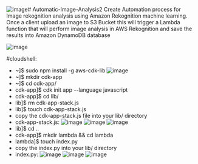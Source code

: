 ![image](https://github.com/omriv88/Automatic-Image-Analysis2/assets/113102456/8ed7c64a-d5ba-4681-bc35-78b0d1320a30)# Automatic-Image-Analysis2
Create Automation process for Image rekognition analysis using Amazon Rekognition machine learning. Once a client upload an image to S3 Bucket this will trigger a Lambda function that will perform image analysis in AWS Rekognition and save the results into Amazon DynamoDB database

![image](https://github.com/omriv88/Automatic-Image-Analysis2/assets/113102456/cb6b3487-b9ad-403a-9337-289c0ffca45c)

#cloudshell:

* ~]$ sudo npm install -g aws-cdk-lib
![image](https://github.com/omriv88/Automatic-Image-Analysis2/assets/113102456/a281ce40-adea-4d53-9f55-ff15a3172008)
* ~]$ mkdir cdk-app
* ~]$ cd cdk-app/
* cdk-app]$ cdk init app --language javascript
* cdk-app]$ cd lib/
* lib]$ rm cdk-app-stack.js
* lib]$ touch cdk-app-stack.js
* copy the cdk-app-stack.js file into your lib/ directory
* cdk-app-stack.js:
![image](https://github.com/omriv88/Automatic-Image-Analysis2/assets/113102456/bf5932c9-9a28-4712-b945-6d9475a5c42b)
![image](https://github.com/omriv88/Automatic-Image-Analysis2/assets/113102456/9e741298-1d98-4b85-91eb-e9c88c5d1afb)
![image](https://github.com/omriv88/Automatic-Image-Analysis2/assets/113102456/81a2b6ea-f65b-4cf9-b8be-6e16c9893d54)
* lib]$ cd ..
* cdk-app]$ mkdir lambda && cd lambda
* lambda]$ touch index.py
* copy the index.py into your lib/ directory
* index.py:
![image](https://github.com/omriv88/Automatic-Image-Analysis2/assets/113102456/498fe7c2-9c76-42d1-abd9-9c689ad3c254)
![image](https://github.com/omriv88/Automatic-Image-Analysis2/assets/113102456/ae9f53f1-85cc-4302-a925-487baafa8688)
![image](https://github.com/omriv88/Automatic-Image-Analysis2/assets/113102456/ccbb5f62-9298-44a2-9713-3633ec576637)


